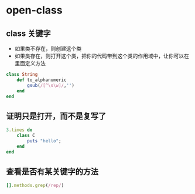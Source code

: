 # open-class

## class 关键字
- 如果类不存在，则创建这个类
- 如果类存在，则打开这个类，把你的代码带到这个类的作用域中，让你可以在里面定义方法


```rb
class String
    def to_alphanumeric
        gsub(/[^\s\w]/,'')
    end
end
```

## 证明只是打开，而不是复写了

```rb
3.times do
    class C
        puts "hello";
    end
end
```


## 查看是否有某关键字的方法
```rb
[].methods.grep(/rep/)
```
